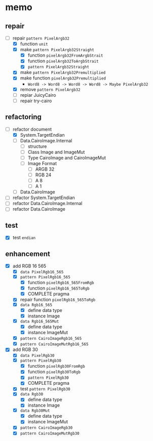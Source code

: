 memo
====

repair
------

* [ ] repair `pattern PixelArgb32`
	+ [x] function `unit`
	+ [x] make `pattern PixelArgb32Straight`
		- [x] function `pixelArgb32FromArgbStrait`
		- [x] function `pixelArgb32ToArgbStrait`
		- [x] `pattern PixelArgb32Straight`
	+ [x] make `pattern PixelArgb32Premultiplied`
	+ [x] make function `pixelArgb32Premultiplied`
		- `Word8 -> Word8 -> Word8 -> Word8 -> Maybe PixelArgb32`
	+ [x] remove `pattern PixelArgb32`
	+ [ ] repiar JuicyCairo
	+ [ ] repair try-cairo

refactoring
-----------

* [ ] refactor document
	+ [x] System.TargetEndian
	+ [ ] Data.CairoImage.Internal
		- [ ] structure
		- [ ] Class Image and ImageMut
		- [ ] Type CairoImage and CairoImageMut
		- [ ] Image Format
			* [ ] ARGB 32
			* [ ] RGB 24
			* [ ] A 8
			* [ ] A 1
	+ [ ] Data.CairoImage
* [ ] refactor System.TargetEndian
* [ ] refactor Data.CairoImage.Internal
* [ ] refactor Data.CairoImage

test
----

* [x] test `endian`

enhancement
-----------

* [x] add RGB 16 565
	+ [x] `data PixelRgb16_565`
	+ [x] `pattern PixelRgb16_565`
		- [x] function `pixelRgb16_565FromRgb`
		- [x] function `pixelRgb16_565ToRgb`
		- [x] COMPLETE pragma
	+ [x] repair function `pixelRgb16_565ToRgb`
	+ [x] `data Rgb16_565`
		- [x] define data type
		- [x] instance Image
	+ [x] `data Rgb16_565Mut`
		- [x] define data type
		- [x] instance ImageMut
	+ [x] `pattern CairoImageRgb16_565`
	+ [x] `pattern CairoImageMutRgb16_565`
* [x] add RGB 30
	+ [x] `data PixelRgb30`
	+ [x] `pattern PixelRgb30`
		- [x] function `pixelRgb30FromRgb`
		- [x] function `pixelRgb30ToRgb`
		- [x] `pattern PixelRgb30`
		- [x] COMPLETE pragma
	+ [x] test `pattern PixelRgb30`
	+ [x] `data Rgb30`
		- [x] define data type
		- [x] instance Image
	+ [x] `data Rgb30Mut`
		- [x] define data type
		- [x] instance ImageMut
	+ [x] `pattern CairoImageRgb30`
	+ [x] `pattern CairoImageMutRgb30`
